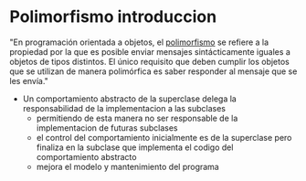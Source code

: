 # Polimorfismo introduccion

"En programación orientada a objetos, el [polimorfismo](https://es.wikipedia.org/wiki/Polimorfismo_(inform%C3%A1tica)) se refiere a la propiedad por la que es posible enviar mensajes sintácticamente iguales a objetos de tipos distintos. El único requisito que deben cumplir los objetos que se utilizan de manera polimórfica es saber responder al mensaje que se les envía." 

- Un comportamiento abstracto de la superclase delega la responsabilidad de la implementacion a las subclases
    - permitiendo de esta manera no ser responsable de la implementacion de futuras subclases
    - el control del comportamiento inicialmente es de la superclase pero finaliza en la subclase que implementa el codigo del comportamiento abstracto
    - mejora el modelo y mantenimiento del programa
    